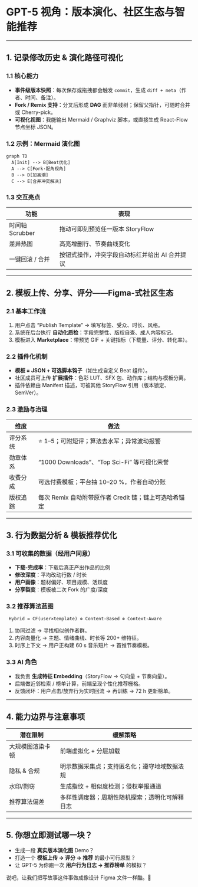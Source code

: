 # GPT-5 视角：版本演化、社区生态与智能推荐  

---

## 1. 记录修改历史 & 演化路径可视化  

### 1.1 核心能力  
- **事件级版本快照**：每次保存或拖拽都会触发 `commit`，生成 `diff + meta`（作者、时间、备注）。  
- **Fork / Remix 支持**：分叉后形成 **DAG** 而非单线树；保留父指针，可随时合并或 Cherry-pick。  
- **可视化视图**：我能输出 Mermaid / Graphviz 脚本，或直接生成 React-Flow 节点坐标 JSON。  

### 1.2 示例：Mermaid 演化图  
```mermaid
graph TD
  A[Init] --> B[Beat优化]
  A --> C[Fork·配角视角]
  B --> D[加高潮]
  C --> E[合并冲突解决]
```  

### 1.3 交互亮点  
| 功能            | 表现                                                                 |
|-----------------|-----------------------------------------------------------------------|
| 时间轴 Scrubber | 拖动可即刻预览任一版本 StoryFlow                                      |
| 差异热图        | 高亮增删行、节奏曲线变化                                              |
| 一键回滚 / 合并 | 按钮式操作，冲突字段自动标红并给出 AI 合并提议                        |

---

## 2. 模板上传、分享、评分——Figma-式社区生态  

### 2.1 基本工作流  
1. 用户点击 “Publish Template” → 填写标签、受众、时长、风格。  
2. 系统在后台执行 **自动化质检**：字段完整性、版权自查、成人内容标记。  
3. 模板进入 **Marketplace**：带预览 GIF + 关键指标（下载量、评分、转化率）。  

### 2.2 插件化机制  
- **模板 = JSON + 可选脚本钩子**（如生成自定义 Beat 组件）。  
- 社区成员可上传 **扩展插件**：色彩 LUT、SFX 包、动作库；结构与模板分离。  
- 插件依赖由 Manifest 描述，可被其他 StoryFlow 引用（版本锁定、SemVer）。  

### 2.3 激励与治理  
| 维度        | 做法                                               |
|-------------|----------------------------------------------------|
| 评分系统    | ⭐ 1–5；可附短评；算法去水军；异常波动报警           |
| 勋章体系    | “1000 Downloads”、“Top Sci-Fi” 等可视化荣誉         |
| 收费分成    | 可选付费模板；平台抽 10–20 %，作者自动分账           |
| 版权追踪    | 每次 Remix 自动附带原作者 Credit 链；链上可选哈希锚定 |

---

## 3. 行为数据分析 & 模板推荐优化  

### 3.1 可收集的数据（经用户同意）  
- **下载-完成率**：下载后真正产出作品的比例  
- **修改深度**：平均改动行数 / 时长  
- **用户画像**：题材偏好、项目规模、活跃度  
- **分享裂变**：模板被二次 Fork 的广度/深度  

### 3.2 推荐算法蓝图  
```
 Hybrid = CF(user×template) ⊕ Content-Based ⊕ Context-Aware
```
1. 协同过滤 → 寻找相似创作者群。  
2. 内容向量化 → 主题、情绪曲线、时长等 200+ 维特征。  
3. 时序上下文 → 用户正构建 60 s 音乐短片 → 首推节奏模板。  

### 3.3 AI 角色  
- 我负责 **生成特征 Embedding**（StoryFlow → 句向量 + 节奏向量）。  
- 后端做近邻检索 / 榜单计算，前端呈现个性化推荐栅格。  
- 反馈闭环：用户点击/放弃行为实时回流 → 再训练 → 72 h 更新榜单。  

---

## 4. 能力边界与注意事项  

| 潜在限制                  | 缓解策略                                              |
|---------------------------|-------------------------------------------------------|
| 大规模图渲染卡顿          | 前端虚拟化 + 分层加载                                 |
| 隐私 & 合规               | 明示数据采集点；支持匿名化；遵守地域数据法规           |
| 水印/剽窃                 | 生成指纹 + 相似度检测；侵权举报通道                   |
| 推荐算法偏差              | 多样性调度器；周期性随机探索；透明化可解释日志         |

---

## 5. 你想立即测试哪一块？  

- 生成一段 **真实版本演化图** Demo？  
- 打造一个 **模板上传 → 评分 → 推荐** 的最小可行原型？  
- 让 GPT-5 为你跑一次 **用户行为日志 → 推荐榜单** 的模拟？  

说吧，让我们把写故事这件事做成像设计 Figma 文件一样酷。🚀
